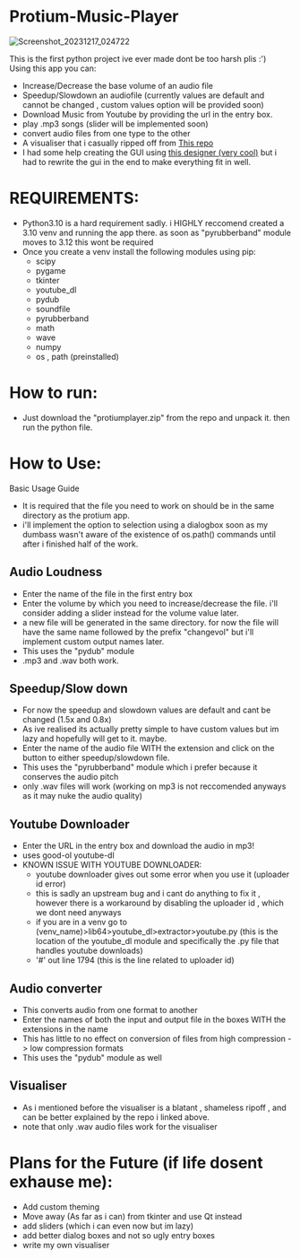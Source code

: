 # Protium-Music-Player
![Screenshot_20231217_024722](https://github.com/imdans/Protium-Music-Player/assets/150439350/1aa3a8ef-7c6a-4edb-afe5-83b3747866ed)

This is the first python project ive ever made dont be too harsh plis :') </br>
Using this app you can:
* Increase/Decrease the base volume of an audio file
* Speedup/Slowdown an audiofile (currently values are default and cannot be changed , custom values option will be provided soon)
* Download Music from Youtube by providing the url in the entry box.
* play .mp3 songs (slider will be implemented soon)
* convert audio files from one type to the other
* A visualiser that i casually ripped off from [This repo](https://github.com/pureforwhite/AudioVisualizer)
* I had some help creating the GUI using [this designer (very cool)](https://github.com/ParthJadhav/Tkinter-Designer) but i had to rewrite the gui in the end to make everything fit in well.

# REQUIREMENTS:
* Python3.10 is a hard requirement sadly. i HIGHLY reccomend created a 3.10 venv and running the app there. as soon as "pyrubberband" module moves to 3.12 this wont be required
* Once you create a venv install the following modules using pip:
  * scipy
  * pygame
  * tkinter
  * youtube_dl
  * pydub
  * soundfile
  * pyrubberband
  * math
  * wave
  * numpy
  * os , path (preinstalled)
 # How to run:
 * Just download the "protiumplayer.zip" from the repo and unpack it. then run the python file.
# How to Use:
Basic Usage Guide
* It is required that the file you need to work on should be in the same directory as the protium app.
* i'll implement the option to selection using a dialogbox soon as my dumbass wasn't aware of the existence of os.path() commands until after i finished half of the work.
## Audio Loudness ##
* Enter the name of the file in the first entry box
* Enter the volume by which you need to increase/decrease the file. i'll consider adding a slider instead for the volume value later.
* a new file will be generated in the same directory. for now the file will have the same name followed by the prefix "changevol" but i'll implement custom output names later.
* This uses the "pydub" module
* .mp3 and .wav both work.
## Speedup/Slow down ##
* For now the speedup and slowdown values are default and cant be changed (1.5x and 0.8x)
* As ive realised its actually pretty simple to have custom values but im lazy and hopefully will get to it. maybe.
* Enter the name of the audio file WITH the extension and click on the button to either speedup/slowdown file.
* This uses the "pyrubberband" module which i prefer because it conserves the audio pitch
* only .wav files will work (working on mp3 is not reccomended anyways as it may nuke the audio quality)
## Youtube Downloader ##
* Enter the URL in the entry box and download the audio in mp3!
* uses good-ol youtube-dl
* KNOWN ISSUE WITH YOUTUBE DOWNLOADER:
    * youtube downloader gives out some error when you use it (uploader id error)
    * this is sadly an upstream bug and i cant do anything to fix it , however there is a workaround by disabling the uploader id , which we dont need anyways
    * if you are in a venv go to (venv_name)>lib64>youtube_dl>extractor>youtube.py (this is the location of the youtube_dl module and specifically the .py file that handles youtube downloads)
    * '#' out line 1794 (this is the line related to uploader id)
## Audio converter ##
* This converts audio from one format to another
* Enter the names of both the input and output file in the boxes WITH the extensions in the name
* This has little to no effect on conversion of files from high compression -> low compression formats
* This uses the "pydub" module as well
## Visualiser ##
* As i mentioned before the visualiser is a blatant , shameless ripoff , and can be better explained by the repo i linked above.
* note that only .wav audio files work for the visualiser

# Plans for the Future (if life dosent exhause me):
* Add custom theming
* Move away (As far as i can) from tkinter and use Qt instead
* add sliders (which i can even now but im lazy)
* add better dialog boxes and not so ugly entry boxes
* write my own visualiser
  
